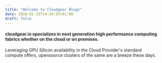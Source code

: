 ```yaml
---
title: "Welcome to Cloudgear Blogs"
date: 2018-01-15T14:34:55+01:00
draft: false
---
```



#### cloudgear.io specializes in next generation high performance computing fabrics whether on the cloud or on premises.

Leveraging GPU Silicon availability in the Cloud Provider's standard compute offers, opensource clusters of the same are a breeze these days.



